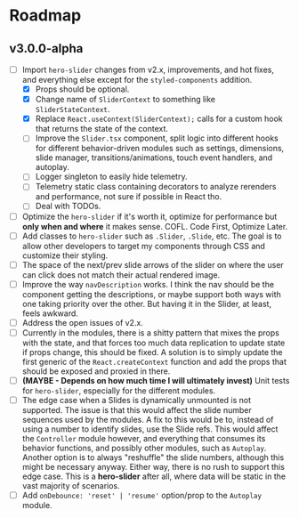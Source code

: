 # Roadmap

## v3.0.0-alpha

- [ ] Import `hero-slider` changes from v2.x, improvements, and hot fixes, and everything else except for the `styled-components` addition.
  - [x] Props should be optional.
  - [x] Change name of `SliderContext` to something like `SliderStateContext`.
  - [x] Replace `React.useContext(SliderContext);` calls for a custom hook that returns the state of the context.
  - [ ] Improve the `Slider.tsx` component, split logic into different hooks for different behavior-driven modules such as settings, dimensions, slide manager, transitions/animations, touch event handlers, and autoplay.
  - [ ] Logger singleton to easily hide telemetry.
  - [ ] Telemetry static class containing decorators to analyze rerenders and performance, not sure if possible in React tho.
  - [ ] Deal with TODOs.
- [ ] Optimize the `hero-slider` if it's worth it, optimize for performance but **only when and where** it makes sense. COFL. Code First, Optimize Later.
- [ ] Add classes to `hero-slider` such as `.Slider`, `.Slide`, etc. The goal is to allow other developers to target my components through CSS and customize their styling.
- [ ] The space of the next/prev slide arrows of the slider on where the user can click does not match their actual rendered image.
- [ ] Improve the way `navDescription` works. I think the nav should be the component getting the descriptions, or maybe support both ways with one taking priority over the other. But having it in the Slider, at least, feels awkward.
- [ ] Address the open issues of v2.x.
- [ ] Currently in the modules, there is a shitty pattern that mixes the props with the state, and that forces too much data replication to update state if props change, this should be fixed. A solution is to simply update the first generic of the `React.createContext` function and add the props that should be exposed and proxied in there.
- [ ] **(MAYBE - Depends on how much time I will ultimately invest)** Unit tests for `hero-slider`, especially for the different modules.
- [ ] The edge case when a Slides is dynamically unmounted is not supported. The issue is that this would affect the slide number sequences used by the modules. A fix to this would be to, instead of using a number to identify slides, use the Slide refs. This would affect the `Controller` module however, and everything that consumes its behavior functions, and possibly other modules, such as `Autoplay`. Another option is to always "reshuffle" the slide numbers, although this might be necessary anyway. Either way, there is no rush to support this edge case. This is a **hero-slider** after all, where data will be static in the vast majority of scenarios.
- [ ] Add `onDebounce: 'reset' | 'resume'` option/prop to the `Autoplay` module.
